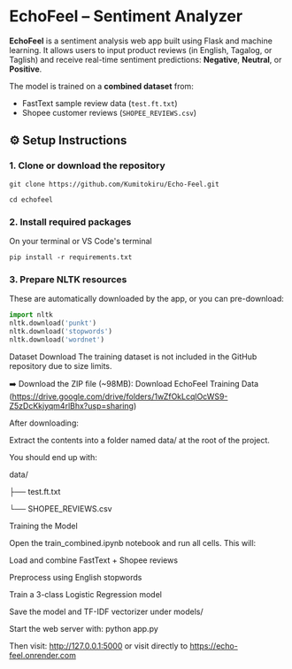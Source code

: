 # EchoFeel – Sentiment Analyzer

**EchoFeel** is a sentiment analysis web app built using Flask and machine learning. It allows users to input product reviews (in English, Tagalog, or Taglish) and receive real-time sentiment predictions: **Negative**, **Neutral**, or **Positive**.

The model is trained on a **combined dataset** from:
- FastText sample review data (`test.ft.txt`)
- Shopee customer reviews (`SHOPEE_REVIEWS.csv`)



## ⚙️ Setup Instructions

### 1. Clone or download the repository

```terminal
git clone https://github.com/Kumitokiru/Echo-Feel.git
```
```terminal
cd echofeel
```

### 2. Install required packages

On your terminal or VS Code's terminal

```terminal
pip install -r requirements.txt
```

### 3. Prepare NLTK resources

These are automatically downloaded by the app, or you can pre-download:

```python
import nltk
nltk.download('punkt')
nltk.download('stopwords')
nltk.download('wordnet')
```

Dataset Download
The training dataset is not included in the GitHub repository due to size limits.

➡️ Download the ZIP file (~98MB):
Download EchoFeel Training Data
(https://drive.google.com/drive/folders/1wZfOkLcqlOcWS9-Z5zDcKkjyqm4rlBhx?usp=sharing)

After downloading:

Extract the contents into a folder named data/ at the root of the project.

You should end up with:

    
data/

├── test.ft.txt

└── SHOPEE_REVIEWS.csv

Training the Model

Open the train_combined.ipynb notebook and run all cells. This will:

Load and combine FastText + Shopee reviews

Preprocess using English stopwords

Train a 3-class Logistic Regression model

Save the model and TF-IDF vectorizer under models/

Start the web server with:
python app.py


Then visit:
http://127.0.0.1:5000
or visit directly to
https://echo-feel.onrender.com

